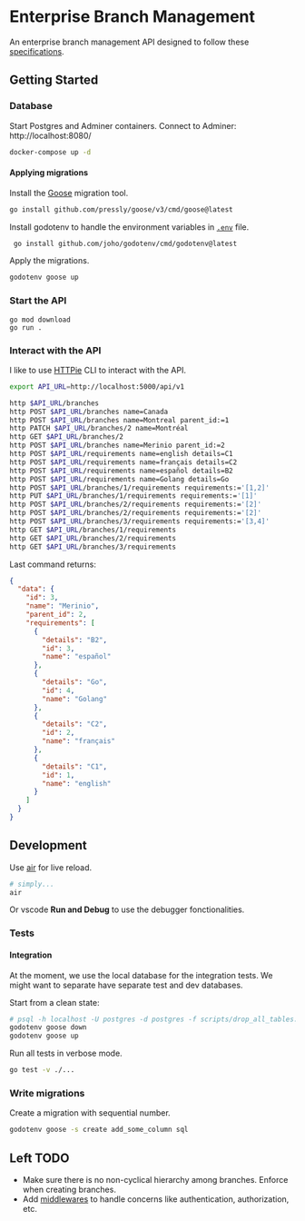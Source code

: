 # Enterprise Branch Management

An enterprise branch management API designed to follow these [specifications](specifications.md).

## Getting Started

### Database

Start Postgres and Adminer containers. Connect to Adminer: http://localhost:8080/

```sh
docker-compose up -d
```

#### Applying migrations

Install the [Goose](https://github.com/pressly/goose) migration tool.

```sh
go install github.com/pressly/goose/v3/cmd/goose@latest
```

Install godotenv to handle the environment variables in [`.env`](.env) file.

```sh
 go install github.com/joho/godotenv/cmd/godotenv@latest
```

Apply the migrations.

```sh
godotenv goose up
```

### Start the API

```
go mod download
go run .
```

### Interact with the API

I like to use [HTTPie](https://httpie.io/) CLI to interact with the API.

```sh
export API_URL=http://localhost:5000/api/v1

http $API_URL/branches
http POST $API_URL/branches name=Canada
http POST $API_URL/branches name=Montreal parent_id:=1
http PATCH $API_URL/branches/2 name=Montréal
http GET $API_URL/branches/2
http POST $API_URL/branches name=Merinio parent_id:=2
http POST $API_URL/requirements name=english details=C1
http POST $API_URL/requirements name=français details=C2
http POST $API_URL/requirements name=español details=B2
http POST $API_URL/requirements name=Golang details=Go
http POST $API_URL/branches/1/requirements requirements:='[1,2]'
http PUT $API_URL/branches/1/requirements requirements:='[1]'
http POST $API_URL/branches/2/requirements requirements:='[2]'
http POST $API_URL/branches/2/requirements requirements:='[2]'
http POST $API_URL/branches/3/requirements requirements:='[3,4]'
http GET $API_URL/branches/1/requirements
http GET $API_URL/branches/2/requirements
http GET $API_URL/branches/3/requirements
```

Last command returns:

```json
{
  "data": {
    "id": 3,
    "name": "Merinio",
    "parent_id": 2,
    "requirements": [
      {
        "details": "B2",
        "id": 3,
        "name": "español"
      },
      {
        "details": "Go",
        "id": 4,
        "name": "Golang"
      },
      {
        "details": "C2",
        "id": 2,
        "name": "français"
      },
      {
        "details": "C1",
        "id": 1,
        "name": "english"
      }
    ]
  }
}
```

## Development

Use [air](https://github.com/air-verse/air) for live reload.

```sh
# simply...
air
```

Or vscode **Run and Debug** to use the debugger fonctionalities.

### Tests

#### Integration

At the moment, we use the local database for the integration tests. We might want to separate have separate test and dev databases.

Start from a clean state:

```sh
# psql -h localhost -U postgres -d postgres -f scripts/drop_all_tables.sql
godotenv goose down
godotenv goose up
```

Run all tests in verbose mode.

```sh
go test -v ./...
```

### Write migrations

Create a migration with sequential number.

```sh
godotenv goose -s create add_some_column sql
```

## Left TODO

- Make sure there is no non-cyclical hierarchy among branches. Enforce when creating branches.
- Add [middlewares](middlewares) to handle concerns like authentication, authorization, etc.
